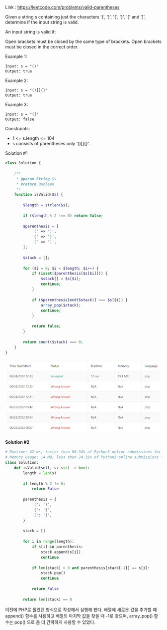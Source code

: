 Link : https://leetcode.com/problems/valid-parentheses

Given a string s containing just the characters '(', ')', '{', '}', '[' and ']', determine if the input string is valid.

An input string is valid if:

Open brackets must be closed by the same type of brackets.
Open brackets must be closed in the correct order.
 

Example 1:
```text
Input: s = "()"
Output: true
```

Example 2:
```text
Input: s = "()[]{}"
Output: true
```

Example 3:
```text
Input: s = "(]"
Output: false
``` 

Constraints:
- 1 <= s.length <= 104
- s consists of parentheses only '()[]{}'.

Solution #1
```php
class Solution {

    /**
     * @param String $s
     * @return Boolean
     */
    function isValid($s) {
        
        $length = strlen($s);
        
        if ($length % 2 !== 0) return false;

        $parenthesis = [
            '(' => ')',
            '{' => '}',
            '[' => ']',
        ];  

        $stack = [];

        for ($i = 0; $i < $length; $i++) {
            if (isset($parenthesis[$s[$i]])) {
                $stack[] = $s[$i];
                continue;
            }
            
            if ($parenthesis[end($stack)] === $s[$i]) {
                array_pop($stack);
                continue;
            }

            return false;
        }

        return count($stack) === 0;        
    }
}
```
![Solution #1](./0020.%20Valid%20Parentheses.png)


**Solution #2**
```python
# Runtime: 42 ms, faster than 66.94% of Python3 online submissions for Valid Parentheses.
# Memory Usage: 14 MB, less than 24.19% of Python3 online submissions for Valid
class Solution:
    def isValid(self, s: str) -> bool:
        length = len(s)

        if length % 2 != 0:
            return False

        parenthesis = {
            '(': ')',
            '{': '}',
            '[': ']',   
        }

        stack = []

        for i in range(length):
            if s[i] in parenthesis:
                stack.append(s[i])
                continue

            if len(stack) > 0 and parenthesis[stack[-1]] == s[i]:
                stack.pop()
                continue

            return False

        return len(stack) == 0
```
이전에 PHP로 풀었던 방식으로 작성해서 실행해 봤다.
배열에 새로운 값을 추가할 때 append() 함수를 사용하고 배열의 마지막 값을 찾을 때 -1로 찾으며, array_pop() 함수는 pop() 으로 좀 더 간략하게 사용할 수 있었다.